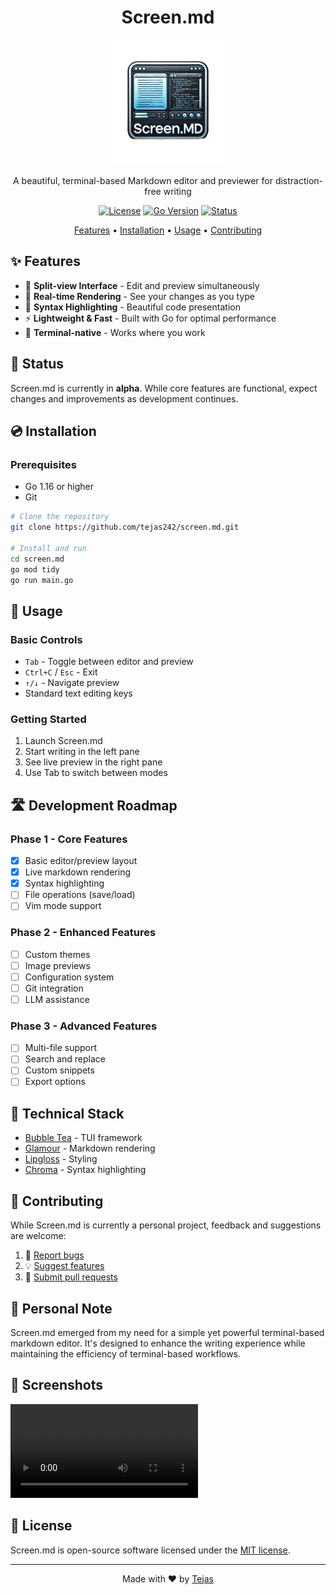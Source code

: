 <div align="center">

# Screen.md

<img src="logo.webp" alt="logo" width="200" height="auto">

A beautiful, terminal-based Markdown editor and previewer for distraction-free writing

[![License](https://img.shields.io/badge/license-MIT-blue.svg)](LICENSE)
[![Go Version](https://img.shields.io/badge/go-%3E%3D%201.16-00ADD8.svg)](https://golang.org/)
[![Status](https://img.shields.io/badge/status-alpha-orange.svg)](#status)

[Features](#✨-features) • [Installation](#💿-installation) • [Usage](#📖-usage) • [Contributing](#🤝-contributing)

</div>

## ✨ Features

- 📏 **Split-view Interface** - Edit and preview simultaneously
- 🎨 **Real-time Rendering** - See your changes as you type
- 🌈 **Syntax Highlighting** - Beautiful code presentation
- ⚡ **Lightweight & Fast** - Built with Go for optimal performance
- 📱 **Terminal-native** - Works where you work

## 🚧 Status

Screen.md is currently in **alpha**. While core features are functional, expect changes and improvements as development continues.

## 💿 Installation

### Prerequisites
- Go 1.16 or higher
- Git

```bash
# Clone the repository
git clone https://github.com/tejas242/screen.md.git

# Install and run
cd screen.md
go mod tidy
go run main.go
```

## 📖 Usage

### Basic Controls
- `Tab` - Toggle between editor and preview
- `Ctrl+C` / `Esc` - Exit
- `↑/↓` - Navigate preview
- Standard text editing keys

### Getting Started
1. Launch Screen.md
2. Start writing in the left pane
3. See live preview in the right pane
4. Use Tab to switch between modes

## 🛣️ Development Roadmap

### Phase 1 - Core Features
- [x] Basic editor/preview layout
- [x] Live markdown rendering
- [x] Syntax highlighting
- [ ] File operations (save/load)
- [ ] Vim mode support

### Phase 2 - Enhanced Features
- [ ] Custom themes
- [ ] Image previews
- [ ] Configuration system
- [ ] Git integration
- [ ] LLM assistance

### Phase 3 - Advanced Features
- [ ] Multi-file support
- [ ] Search and replace
- [ ] Custom snippets
- [ ] Export options

## 🔧 Technical Stack

- [Bubble Tea](https://github.com/charmbracelet/bubbletea) - TUI framework
- [Glamour](https://github.com/charmbracelet/glamour) - Markdown rendering
- [Lipgloss](https://github.com/charmbracelet/lipgloss) - Styling
- [Chroma](https://github.com/alecthomas/chroma) - Syntax highlighting

## 🤝 Contributing

While Screen.md is currently a personal project, feedback and suggestions are welcome:

1. 🐛 [Report bugs](https://github.com/tejas242/screen.md/issues)
2. 💡 [Suggest features](https://github.com/tejas242/screen.md/issues)
3. 📝 [Submit pull requests](https://github.com/tejas242/screen.md/pulls)

## 💭 Personal Note

Screen.md emerged from my need for a simple yet powerful terminal-based markdown editor. It's designed to enhance the writing experience while maintaining the efficiency of terminal-based workflows.

## 📸 Screenshots

![preview](preview.mp4)

## 📄 License

Screen.md is open-source software licensed under the [MIT license](LICENSE).

---

<div align="center">
Made with ❤️ by <a href="https://github.com/tejas242">Tejas</a>
</div>
